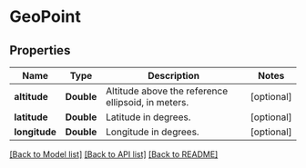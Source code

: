 # GeoPoint

## Properties
Name | Type | Description | Notes
------------ | ------------- | ------------- | -------------
**altitude** | **Double** | Altitude above the reference ellipsoid, in meters. | [optional] 
**latitude** | **Double** | Latitude in degrees. | [optional] 
**longitude** | **Double** | Longitude in degrees. | [optional] 

[[Back to Model list]](../README.md#documentation-for-models) [[Back to API list]](../README.md#documentation-for-api-endpoints) [[Back to README]](../README.md)


